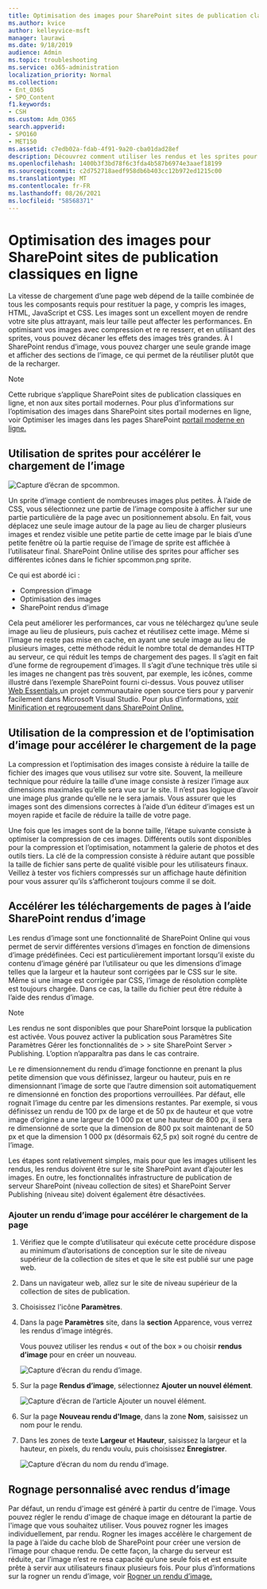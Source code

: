 ```yaml
---
title: Optimisation des images pour SharePoint sites de publication classiques en ligne
ms.author: kvice
author: kelleyvice-msft
manager: laurawi
ms.date: 9/18/2019
audience: Admin
ms.topic: troubleshooting
ms.service: o365-administration
localization_priority: Normal
ms.collection:
- Ent_O365
- SPO_Content
f1.keywords:
- CSH
ms.custom: Adm_O365
search.appverid:
- SPO160
- MET150
ms.assetid: c7edb02a-fdab-4f91-9a20-cba01dad28ef
description: Découvrez comment utiliser les rendus et les sprites pour améliorer les performances des images sur vos sites de publication classiques SharePoint Online.
ms.openlocfilehash: 1400b3f3bd78f6c3fda4b587b6974e3aaef18199
ms.sourcegitcommit: c2d752718aedf958db6b403cc12b972ed1215c00
ms.translationtype: MT
ms.contentlocale: fr-FR
ms.lasthandoff: 08/26/2021
ms.locfileid: "58568371"
---
```

# <a name="image-optimization-for-sharepoint-online-classic-publishing-sites"></a>Optimisation des images pour SharePoint sites de publication classiques en ligne

La vitesse de chargement d’une page web dépend de la taille combinée de tous les composants requis pour restituer la page, y compris les images, HTML, JavaScript et CSS. Les images sont un excellent moyen de rendre votre site plus attrayant, mais leur taille peut affecter les performances. En optimisant vos images avec compression et re re resserr, et en utilisant des sprites, vous pouvez décaner les effets des images très grandes. À l SharePoint rendus d’image, vous pouvez charger une seule grande image et afficher des sections de l’image, ce qui permet de la réutiliser plutôt que de la recharger.

>[!NOTE]
>Cette rubrique s’applique SharePoint sites de publication classiques en ligne, et non aux sites portail modernes. Pour plus d’informations sur l’optimisation des images dans SharePoint sites portail modernes en ligne, voir Optimiser les images dans les pages SharePoint [portail moderne en ligne.](modern-image-optimization.md)
  
## <a name="using-sprites-to-speed-up-image-loading"></a>Utilisation de sprites pour accélérer le chargement de l’image

![Capture d’écran de spcommon.](../media/cc5cdee1-8e54-4537-9a8a-8854f4ee849f.png)

Un sprite d’image contient de nombreuses images plus petites. À l’aide de CSS, vous sélectionnez une partie de l’image composite à afficher sur une partie particulière de la page avec un positionnement absolu. En fait, vous déplacez une seule image autour de la page au lieu de charger plusieurs images et rendez visible une petite partie de cette image par le biais d’une petite fenêtre où la partie requise de l’image de sprite est affichée à l’utilisateur final. SharePoint Online utilise des sprites pour afficher ses différentes icônes dans le fichier spcommon.png sprite.

Ce qui est abordé ici :
- Compression d’image
- Optimisation des images
- SharePoint rendus d’image
   
Cela peut améliorer les performances, car vous ne téléchargez qu’une seule image au lieu de plusieurs, puis cachez et réutilisez cette image. Même si l’image ne reste pas mise en cache, en ayant une seule image au lieu de plusieurs images, cette méthode réduit le nombre total de demandes HTTP au serveur, ce qui réduit les temps de chargement des pages. Il s’agit en fait d’une forme de regroupement d’images. Il s’agit d’une technique très utile si les images ne changent pas très souvent, par exemple, les icônes, comme illustré dans l’exemple SharePoint fourni ci-dessus. Vous pouvez utiliser [Web Essentials,](https://vswebessentials.com/)un projet communautaire open source tiers pour y parvenir facilement dans Microsoft Visual Studio. Pour plus d’informations, [voir Minification et regroupement dans SharePoint Online.](./minification-and-bundling-in-sharepoint-online.md)
  
## <a name="using-image-compression-and-optimization-to-speed-up-page-loading"></a>Utilisation de la compression et de l’optimisation d’image pour accélérer le chargement de la page

La compression et l’optimisation des images consiste à réduire la taille de fichier des images que vous utilisez sur votre site. Souvent, la meilleure technique pour réduire la taille d’une image consiste à resizer l’image aux dimensions maximales qu’elle sera vue sur le site. Il n’est pas logique d’avoir une image plus grande qu’elle ne le sera jamais. Vous assurer que les images sont des dimensions correctes à l’aide d’un éditeur d’images est un moyen rapide et facile de réduire la taille de votre page.
  
Une fois que les images sont de la bonne taille, l’étape suivante consiste à optimiser la compression de ces images. Différents outils sont disponibles pour la compression et l’optimisation, notamment la galerie de photos et des outils tiers. La clé de la compression consiste à réduire autant que possible la taille de fichier sans perte de qualité visible pour les utilisateurs finaux. Veillez à tester vos fichiers compressés sur un affichage haute définition pour vous assurer qu’ils s’afficheront toujours comme il se doit.
  
## <a name="speed-up-page-downloads-by-using-sharepoint-image-renditions"></a>Accélérer les téléchargements de pages à l’aide SharePoint rendus d’image

Les rendus d’image sont une fonctionnalité de SharePoint Online qui vous permet de servir différentes versions d’images en fonction de dimensions d’image prédéfinées. Ceci est particulièrement important lorsqu’il existe du contenu d’image généré par l’utilisateur ou que les dimensions d’image telles que la largeur et la hauteur sont corrigées par le CSS sur le site. Même si une image est corrigée par CSS, l’image de résolution complète est toujours chargée. Dans ce cas, la taille du fichier peut être réduite à l’aide des rendus d’image.
  
> [!NOTE]
> Les rendus ne sont disponibles que pour SharePoint lorsque la publication est activée. Vous pouvez activer la publication sous Paramètres Site Paramètres Gérer les fonctionnalités de \> \> site SharePoint Server \> Publishing. L’option n’apparaîtra pas dans le cas contraire.
  
Le re dimensionnement du rendu d’image fonctionne en prenant la plus petite dimension que vous définissez, largeur ou hauteur, puis en re dimensionnant l’image de sorte que l’autre dimension soit automatiquement re dimensionné en fonction des proportions verrouillées. Par défaut, elle rognait l’image du centre par les dimensions restantes. Par exemple, si vous définissez un rendu de 100 px de large et de 50 px de hauteur et que votre image d’origine a une largeur de 1 000 px et une hauteur de 800 px, il sera re dimensionné de sorte que la dimension de 800 px soit maintenant de 50 px et que la dimension 1 000 px (désormais 62,5 px) soit rogné du centre de l’image.
  
Les étapes sont relativement simples, mais pour que les images utilisent les rendus, les rendus doivent être sur le site SharePoint avant d’ajouter les images. En outre, les fonctionnalités infrastructure de publication de serveur SharePoint (niveau collection de sites) et SharePoint Server Publishing (niveau site) doivent également être désactivées.
  
### <a name="add-an-image-rendition-to-speed-up-page-loading"></a>Ajouter un rendu d’image pour accélérer le chargement de la page
  
1. Vérifiez que le compte d’utilisateur qui exécute cette procédure dispose au minimum d’autorisations de conception sur le site de niveau supérieur de la collection de sites et que le site est publié sur une page web.

2. Dans un navigateur web, allez sur le site de niveau supérieur de la collection de sites de publication.

3. Choisissez l'icône **Paramètres**.

4. Dans la page **Paramètres** site, dans la **section** Apparence, vous verrez les rendus d’image intégrés.

    Vous pouvez utiliser les rendus « out of the box » ou choisir **rendus d’image** pour en créer un nouveau.

    ![Capture d’écran du rendu d’image.](../media/eaae0d53-657d-47ef-b687-65c5167eae4d.PNG)
  
5. Sur la page **Rendus d’image**, sélectionnez **Ajouter un nouvel élément**.

    ![Capture d’écran de l’article Ajouter un nouvel élément.](../media/8cede22e-52bf-4d9d-99cb-162f2f6ce92b.PNG)
  
6. Sur la page **Nouveau rendu d'Image**, dans la zone **Nom**, saisissez un nom pour le rendu.

7. Dans les zones de texte **Largeur** et **Hauteur**, saisissez la largeur et la hauteur, en pixels, du rendu voulu, puis choisissez **Enregistrer**.

    ![Capture d’écran du nom du rendu d’image.](../media/5a6119ed-c163-40df-a4db-ec629d15607d.PNG)
  
## <a name="custom-cropping-with-image-renditions"></a>Rognage personnalisé avec rendus d’image

Par défaut, un rendu d'image est généré à partir du centre de l'image. Vous pouvez régler le rendu d'image de chaque image en détourant la partie de l'image que vous souhaitez utiliser. Vous pouvez rogner les images individuellement, par rendu. Rogner les images accélère le chargement de la page à l’aide du cache blob de SharePoint pour créer une version de l’image pour chaque rendu. De cette façon, la charge du serveur est réduite, car l’image n’est re resa capacité qu’une seule fois et est ensuite prête à servir aux utilisateurs finaux plusieurs fois. Pour plus d’informations sur la rogner un rendu d’image, voir [Rogner un rendu d’image.](/sharepoint/dev/general-development/sharepoint-design-manager-device-channels)

